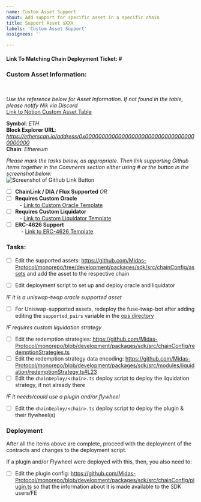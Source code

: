 ```yaml
---
name: Custom Asset Support
about: Add support for specific asset in a specific chain
title: Support Asset $XXX
labels: 'Custom Asset Support'
assignees: ''

---
```

<h4> Link To Matching Chain Deployment Ticket: # <h4>

<h3> Custom Asset Information: </h3> <br>

*Use the reference below for Asset Information.  If not found in the table, please notify Nik via Discord* <br>
[Link to Notion Custom Asset Table](https://www.notion.so/4627d911ce3c4589aef9f7592650e7b2?v=4b3abb4ebfd44018bcf47496d512b778)

**Symbol**: *_ETH_* <br>
**Block Explorer URL**:  *https://etherscan.io/address/0x0000000000000000000000000000000000000000* <br>
**Chain**: *_Ethereum_*

*Please mark the tasks below, as appropriate.  Then link supporting Github items together in the Comments section either using # or the button in the screenshot below:* <br>
   ![Screenshot of Github Link Button](https://user-images.githubusercontent.com/103433798/169572470-b7e31053-afab-4225-9816-6403193b86b3.png)

- [ ] **ChainLink / DIA / Flux Supported** _*OR*_
- [ ] **Requires Custom Oracle** <br>
&nbsp;&nbsp;&nbsp;- [Link to Custom Oracle Template](https://github.com/Midas-Protocol/contracts/issues/new?assignees=&labels=&template=custom-oracle.md&title=Custom+Oracle+for+%24XXX)
- [ ] **Requires Custom Liquidator** <br>
&nbsp;&nbsp;&nbsp;- [Link to Custom Liquidator Template](https://github.com/Midas-Protocol/contracts/issues/new?assignees=&labels=&template=custom-liquidation-strategy.md&title=Custom+Liquidation+Strategy+for+%24XXX)
- [ ] **ERC-4626 Support** <br>
&nbsp;&nbsp;&nbsp;&nbsp;- [Link to ERC-4626 Template](https://github.com/Midas-Protocol/contracts/issues/new?assignees=&labels=&template=erc-4626-strategy.md&title=ERC-4626+Strategy+for+%24XXX)

<h3> Tasks: </h3>

- [ ] Edit the supported assets:  https://github.com/Midas-Protocol/monorepo/tree/development/packages/sdk/src/chainConfig/assets and add the asset to the respective chain

- [ ] Edit deployment script to set up and deploy oracle and liquidator

*IF it is a uniswap-twap oracle supported asset*
- [ ] For Uniswap-supported assets, redeploy the fuse-twap-bot after adding editing the `supported_pairs` variable in the [ops directory](https://github.com/Midas-Protocol/monorepo/blob/development/ops/main.tf#L28)

*IF requires custom liquidation strategy*
- [ ] Edit the redemption strategies: https://github.com/Midas-Protocol/monorepo/blob/development/packages/sdk/src/chainConfig/redemptionStrategies.ts
- [ ] Edit the redemption strategy data encoding: https://github.com/Midas-Protocol/monorepo/blob/development/packages/sdk/src/modules/liquidation/redemptionStrategy.ts#L23
- [ ] Edit the `chainDeploy/<chain>.ts` deploy script to deploy the liquidation strategy, if not already there

*IF it needs/could use a plugin and/or flywheel*
- [ ] Edit the `chainDeploy/<chain>.ts` deploy script to deploy the plugin & their flywheel(s)

### Deployment

After all the items above are complete, proceed with the deployment of the contracts and changes to the deployment script. 

If a plugin and/or Flywheel were deployed with this, then, you also need to:
- [ ] Edit the plugin config: https://github.com/Midas-Protocol/monorepo/blob/development/packages/sdk/src/chainConfig/plugin.ts so that the information about it is made available to the SDK users/FE

